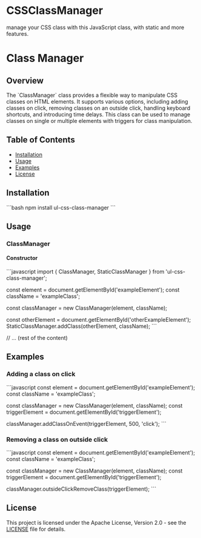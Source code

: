 # CSSClassManager
manage your CSS class with this JavaScript class, with static and more features.
# Class Manager

## Overview

The \`ClassManager\` class provides a flexible way to manipulate CSS classes on HTML elements. It supports various options, including adding classes on click, removing classes on an outside click, handling keyboard shortcuts, and introducing time delays. This class can be used to manage classes on single or multiple elements with triggers for class manipulation.

## Table of Contents

- [Installation](#installation)
- [Usage](#usage)
- [Examples](#examples)
- [License](#license)

## Installation

\`\`\`bash
npm install ul-css-class-manager
\`\`\`

## Usage

### ClassManager

#### Constructor

\`\`\`javascript
import { ClassManager, StaticClassManager } from 'ul-css-class-manager';

const element = document.getElementById('exampleElement');
const className = 'exampleClass';

const classManager = new ClassManager(element, className);

const otherElement = document.getElementById('otherExampleElement');
StaticClassManager.addClass(otherElement, className);
\`\`\`

// ... (rest of the content)

## Examples

### Adding a class on click

\`\`\`javascript
const element = document.getElementById('exampleElement');
const className = 'exampleClass';

const classManager = new ClassManager(element, className);
const triggerElement = document.getElementById('triggerElement');

classManager.addClassOnEvent(triggerElement, 500, 'click');
\`\`\`

### Removing a class on outside click

\`\`\`javascript
const element = document.getElementById('exampleElement');
const className = 'exampleClass';

const classManager = new ClassManager(element, className);
const triggerElement = document.getElementById('triggerElement');

classManager.outsideClickRemoveClass(triggerElement);
\`\`\`

## License

This project is licensed under the Apache License, Version 2.0 - see the [LICENSE](LICENSE) file for details.
